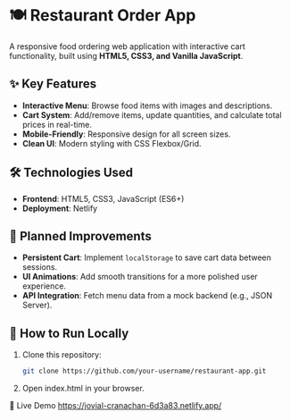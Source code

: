 # 🍽️ Restaurant Order App  

A responsive food ordering web application with interactive cart functionality, built using **HTML5, CSS3, and Vanilla JavaScript**.  

## ✨ Key Features  
- **Interactive Menu**: Browse food items with images and descriptions.  
- **Cart System**: Add/remove items, update quantities, and calculate total prices in real-time.  
- **Mobile-Friendly**: Responsive design for all screen sizes.  
- **Clean UI**: Modern styling with CSS Flexbox/Grid.  

## 🛠️ Technologies Used  
- **Frontend**: HTML5, CSS3, JavaScript (ES6+)  
- **Deployment**: Netlify  

## 🚀 Planned Improvements  
- **Persistent Cart**: Implement `localStorage` to save cart data between sessions.  
- **UI Animations**: Add smooth transitions for a more polished user experience.  
- **API Integration**: Fetch menu data from a mock backend (e.g., JSON Server).  

## 🚀 How to Run Locally  
1. Clone this repository:  
   ```bash
   git clone https://github.com/your-username/restaurant-app.git

2. Open index.html in your browser.

🔗 Live Demo
https://jovial-cranachan-6d3a83.netlify.app/
